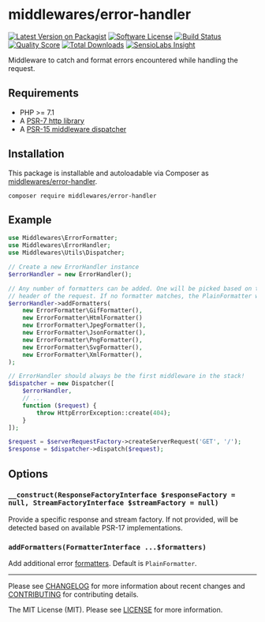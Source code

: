 # middlewares/error-handler

[![Latest Version on Packagist][ico-version]][link-packagist]
[![Software License][ico-license]](LICENSE)
[![Build Status][ico-travis]][link-travis]
[![Quality Score][ico-scrutinizer]][link-scrutinizer]
[![Total Downloads][ico-downloads]][link-downloads]
[![SensioLabs Insight][ico-sensiolabs]][link-sensiolabs]

Middleware to catch and format errors encountered while handling the request.

## Requirements

* PHP >= 7.1
* A [PSR-7 http library](https://github.com/middlewares/awesome-psr15-middlewares#psr-7-implementations)
* A [PSR-15 middleware dispatcher](https://github.com/middlewares/awesome-psr15-middlewares#dispatcher)

## Installation

This package is installable and autoloadable via Composer as [middlewares/error-handler](https://packagist.org/packages/middlewares/error-handler).

```shell
composer require middlewares/error-handler
```

## Example

```php
use Middlewares\ErrorFormatter;
use Middlewares\ErrorHandler;
use Middlewares\Utils\Dispatcher;

// Create a new ErrorHandler instance
$errorHandler = new ErrorHandler();

// Any number of formatters can be added. One will be picked based on the Accept
// header of the request. If no formatter matches, the PlainFormatter will be used.
$errorHandler->addFormatters(
    new ErrorFormatter\GifFormatter(),
    new ErrorFormatter\HtmlFormatter()
    new ErrorFormatter\JpegFormatter(),
    new ErrorFormatter\JsonFormatter(),
    new ErrorFormatter\PngFormatter(),
    new ErrorFormatter\SvgFormatter(),
    new ErrorFormatter\XmlFormatter(),
);

// ErrorHandler should always be the first middleware in the stack!
$dispatcher = new Dispatcher([
    $errorHandler,
    // ...
    function ($request) {
        throw HttpErrorException::create(404);
    }
]);

$request = $serverRequestFactory->createServerRequest('GET', '/');
$response = $dispatcher->dispatch($request);
```

## Options

### `__construct(ResponseFactoryInterface $responseFactory = null, StreamFactoryInterface $streamFactory = null)`

Provide a specific response and stream factory. If not provided, will be detected based on available PSR-17 implementations.

### `addFormatters(FormatterInterface ...$formatters)`

Add additional error [formatters](src/Formatter). Default is `PlainFormatter`.

---

Please see [CHANGELOG](CHANGELOG.md) for more information about recent changes and [CONTRIBUTING](CONTRIBUTING.md) for contributing details.

The MIT License (MIT). Please see [LICENSE](LICENSE) for more information.

[ico-version]: https://img.shields.io/packagist/v/middlewares/error-handler.svg?style=flat-square
[ico-license]: https://img.shields.io/badge/license-MIT-brightgreen.svg?style=flat-square
[ico-travis]: https://img.shields.io/travis/middlewares/error-handler/master.svg?style=flat-square
[ico-scrutinizer]: https://img.shields.io/scrutinizer/g/middlewares/error-handler.svg?style=flat-square
[ico-downloads]: https://img.shields.io/packagist/dt/middlewares/error-handler.svg?style=flat-square
[ico-sensiolabs]: https://img.shields.io/sensiolabs/i/7aa83a5f-8084-4b8f-bbc9-570751440174.svg?style=flat-square

[link-packagist]: https://packagist.org/packages/middlewares/error-handler
[link-travis]: https://travis-ci.org/middlewares/error-handler
[link-scrutinizer]: https://scrutinizer-ci.com/g/middlewares/error-handler
[link-downloads]: https://packagist.org/packages/middlewares/error-handler
[link-sensiolabs]: https://insight.sensiolabs.com/projects/7aa83a5f-8084-4b8f-bbc9-570751440174
